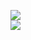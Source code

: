[![](https://img.shields.io/badge/Made%20With-Github%20Spray-lightgrey.svg?style=for-the-badge&logo=github)](https://github.com/Annihil/github-spray#4712)  
[![](https://i.imgur.com/2DrTn0Z.gif)](https://github.com/Annihil/github-spray)
